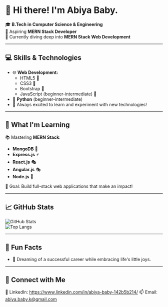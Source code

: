 # 👋 Hi there! I'm Abiya Baby.  
🎓 **B.Tech in Computer Science & Engineering**  
🌟 Aspiring **MERN Stack Developer**  
🚀 Currently diving deep into **MERN Stack Web Development**  

---

## 💻 Skills & Technologies  
- 🌐 **Web Development:**  
  - HTML5 🌟  
  - CSS3 🎨  
  - Bootstrap 💅  
  - JavaScript (beginner-intermediate) 📜  
- 🐍 **Python** (beginner-intermediate)
- 🔧 Always excited to learn and experiment with new technologies!

---

## 🌱 What I'm Learning  
📚 Mastering **MERN Stack**:  
- **MongoDB** 🌱  
- **Express.js** ⚡  
- **React.js** 🎭
- **Angular.js** 🎭  
- **Node.js** 🔧  

🎯 Goal: Build full-stack web applications that make an impact!

---

## 📈 GitHub Stats  
![GitHub Stats](https://github-readme-stats.vercel.app/api?username=abiyababy8&show_icons=true&theme=radical)  
![Top Langs](https://github-readme-stats.vercel.app/api/top-langs/?username=abiyababy8&layout=compact&theme=radical)  

---

## 🐾 Fun Facts      
- 🌟 Dreaming of a successful career while embracing life's little joys.  

---

## 🔗 Connect with Me   
💼 LinkedIn: https://www.linkedin.com/in/abiya-baby-142b5b214/
📫 Email: abiya.baby.k@gmail.com  

